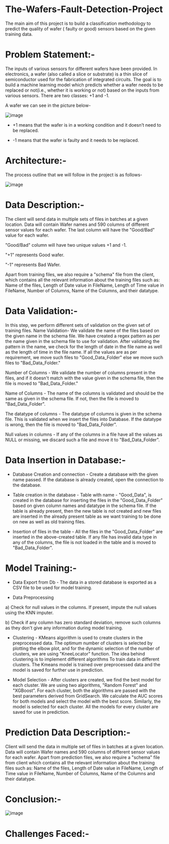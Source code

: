 # The-Wafers-Fault-Detection-Project
 The main aim of this project is to build a classification methodology to predict the quality of wafer ( faulty or good)  sensors based on the given training data.

# Problem Statement:-
The inputs of various sensors for different wafers have been provided. In electronics, a wafer (also called a slice or substrate) is a thin slice of semiconductor used for the fabrication of integrated circuits. The goal is to build a machine learning model which predicts whether a wafer needs to be replaced or not(i.e., whether it is working or not) based on the inputs from various sensors. There are two classes: +1 and -1.

A wafer we can see in the picture below-


![image](https://user-images.githubusercontent.com/88799249/159338687-c5b8972d-9788-40fc-a369-7e98bc6f6a7d.png)


* +1 means that the wafer is in a working condition and it doesn’t need to be replaced.

* -1 means that the wafer is faulty and it needs to be replaced.

# Architecture:-
The process outline that we will follow in the project is as follows-

![image](https://user-images.githubusercontent.com/88799249/159979820-fc6c54a7-53ee-46a1-847c-75678dc2f3df.png)

# Data Description:-
The client will send data in multiple sets of files in batches at a given location. Data will contain Wafer names and 590 columns of different sensor values for each wafer. The last column will have the "Good/Bad" value for each wafer.

"Good/Bad" column will have two unique values +1 and -1.

"+1" represents Good wafer.

"-1" represents Bad Wafer.

Apart from training files, we also require a "schema" file from the client, which contains all the relevant information about the training files such as: Name of the files, Length of Date value in FileName, Length of Time value in FileName, Number of Columns, Name of the Columns, and their datatype.
# Data Validation:-
In this step, we perform different sets of validation on the given set of training files.
Name Validation- We validate the name of the files based on the given name in the schema file. We have created a regex pattern as per the name given in the schema file to use for validation. After validating the pattern in the name, we check for the length of date in the file name as well as the length of time in the file name. If all the values are as per requirement, we move such files to "Good_Data_Folder" else we move such files to "Bad_Data_Folder."

Number of Columns - We validate the number of columns present in the files, and if it doesn't match with the value given in the schema file, then the file is moved to "Bad_Data_Folder."

Name of Columns - The name of the columns is validated and should be the same as given in the schema file. If not, then the file is moved to "Bad_Data_Folder".

The datatype of columns - The datatype of columns is given in the schema file. This is validated when we insert the files into Database. If the datatype is wrong, then the file is moved to "Bad_Data_Folder".

Null values in columns - If any of the columns in a file have all the values as NULL or missing, we discard such a file and move it to "Bad_Data_Folder".
# Data Insertion in Database:-
* Database Creation and connection - Create a database with the given name passed. If the database is already created, open the connection to the database.

* Table creation in the database - Table with name - "Good_Data", is created in the database for inserting the files in the "Good_Data_Folder" based on given column names and datatype in the schema file. If the table is already present, then the new table is not created and new files are inserted in the already present table as we want training to be done on new as well as old training files.

* Insertion of files in the table - All the files in the "Good_Data_Folder" are inserted in the above-created table. If any file has invalid data type in any of the columns, the file is not loaded in the table and is moved to "Bad_Data_Folder".
# Model Training:-
* Data Export from Db - The data in a stored database is exported as a CSV file to be used for model training.

* Data Preprocessing

a) Check for null values in the columns. If present, impute the null values using the KNN imputer.

b) Check if any column has zero standard deviation, remove such columns as they don't give any information during model training.

* Clustering - KMeans algorithm is used to create clusters in the preprocessed data. The optimum number of clusters is selected by plotting the elbow plot, and for the dynamic selection of the number of clusters, we are using "KneeLocator" function. The idea behind clustering is to implement different algorithms To train data in different clusters. The Kmeans model is trained over preprocessed data and the model is saved for further use in prediction.

* Model Selection - After clusters are created, we find the best model for each cluster. We are using two algorithms, "Random Forest" and "XGBoost". For each cluster, both the algorithms are passed with the best parameters derived from GridSearch. We calculate the AUC scores for both models and select the model with the best score. Similarly, the model is selected for each cluster. All the models for every cluster are saved for use in prediction.
# Prediction Data Description:-
Client will send the data in multiple set of files in batches at a given location. Data will contain Wafer names and 590 columns of different sensor values for each wafer. Apart from prediction files, we also require a "schema" file from client which contains all the relevant information about the training files such as: Name of the files, Length of Date value in FileName, Length of Time value in FileName, Number of Columns, Name of the Columns and their datatype.
# Conclusion:-

![image](https://user-images.githubusercontent.com/88799249/160171668-236f761a-ad6e-48ed-8187-dd3dbf3c7f8d.png)
# Challenges Faced:-
